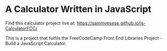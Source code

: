 # A Calculator Written in JavaScript
Find this calculator project live at:
 https://sammyesese.github.io/js-CalculatorFCC/

 This is a project that fulfils the FreeCodeCamp Front End Libraries Project - Build a JavaScript Calculator.